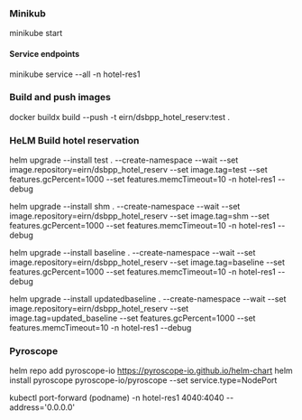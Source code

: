 ### Minikub 
minikube start

#### Service endpoints
minikube service --all -n hotel-res1

### Build and push images
docker buildx build --push -t eirn/dsbpp_hotel_reserv:test .

### HeLM Build hotel reservation
helm upgrade --install test . --create-namespace --wait --set image.repository=eirn/dsbpp_hotel_reserv --set image.tag=test --set features.gcPercent=1000 --set features.memcTimeout=10 -n hotel-res1 --debug

helm upgrade --install shm . --create-namespace --wait --set image.repository=eirn/dsbpp_hotel_reserv --set image.tag=shm --set features.gcPercent=1000 --set features.memcTimeout=10 -n hotel-res1 --debug

helm upgrade --install baseline . --create-namespace --wait --set image.repository=eirn/dsbpp_hotel_reserv --set image.tag=baseline --set features.gcPercent=1000 --set features.memcTimeout=10 -n hotel-res1 --debug

helm upgrade --install updatedbaseline . --create-namespace --wait --set image.repository=eirn/dsbpp_hotel_reserv --set image.tag=updated_baseline --set features.gcPercent=1000 --set features.memcTimeout=10 -n hotel-res1 --debug

### Pyroscope
helm repo add pyroscope-io https://pyroscope-io.github.io/helm-chart
helm install pyroscope pyroscope-io/pyroscope --set service.type=NodePort

 kubectl port-forward (podname)  -n hotel-res1 4040:4040 --address='0.0.0.0'
